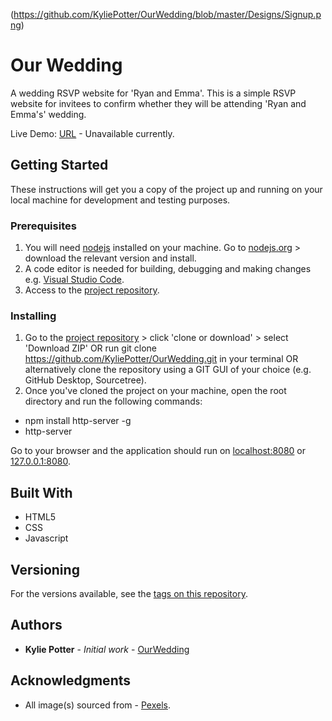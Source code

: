 (https://github.com/KyliePotter/OurWedding/blob/master/Designs/Signup.png)

# Our Wedding

A wedding RSVP website for 'Ryan and Emma'. This is a simple RSVP website for invitees to confirm whether they will be attending 'Ryan and Emma's' wedding.

Live Demo: [URL](xxx) - Unavailable currently.

## Getting Started

These instructions will get you a copy of the project up and running on your local machine for development and testing purposes.

### Prerequisites

1. You will need [nodejs](https://nodejs.org/en/) installed on your machine. Go to [nodejs.org](https://nodejs.org/en/) > download the relevant version and install.
2. A code editor is needed for building, debugging and making changes e.g. [Visual Studio Code](https://code.visualstudio.com/).
3. Access to the [project repository](https://github.com/KyliePotter/OurWedding).

### Installing

1. Go to the [project repository](https://github.com/KyliePotter/OurWedding) > click 'clone or download' > select 'Download ZIP' OR run git clone https://github.com/KyliePotter/OurWedding.git in your terminal OR alternatively clone the repository using a GIT GUI of your choice (e.g. GitHub Desktop, Sourcetree).
2. Once you've cloned the project on your machine, open the root directory and run the following commands:
* npm install http-server -g
* http-server

Go to your browser and the application should run on [localhost:8080](http://localhost:8080/) or [127.0.0.1:8080](http://127.0.0.1:8080/).

## Built With

* HTML5
* CSS
* Javascript

## Versioning

For the versions available, see the [tags on this repository](https://github.com/KyliePotter/OurWedding/releases). 

## Authors

* **Kylie Potter** - *Initial work* - [OurWedding](https://github.com/KyliePotter/OurWedding)

## Acknowledgments

* All image(s) sourced from - [Pexels](https://www.pexels.com/).
